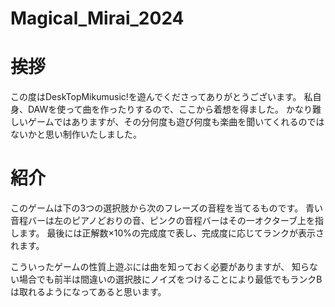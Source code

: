 # Magical_Mirai_2024

# 挨拶
この度はDeskTopMikumusic!を遊んでくださってありがとうございます。
私自身、DAWを使って曲を作ったりするので、ここから着想を得ました。
かなり難しいゲームではありますが、その分何度も遊び何度も楽曲を聞いてくれるのではないかと思い制作いたしました。

# 紹介
このゲームは下の3つの選択肢から次のフレーズの音程を当てるものです。
青い音程バーは左のピアノどおりの音、ピンクの音程バーはその一オクターブ上を指します。
最後には正解数×10%の完成度で表し、完成度に応じてランクが表示されます。

こういったゲームの性質上遊ぶには曲を知っておく必要がありますが、
知らない場合でも前半は間違いの選択肢にノイズをつけることにより最低でもランクBは取れるようになってあると思います。
